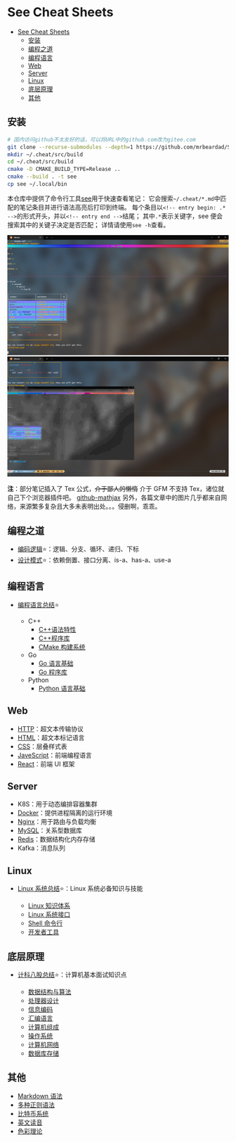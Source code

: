 # See Cheat Sheets

- [See Cheat Sheets](#see-cheat-sheets)
  - [安装](#安装)
  - [编程之道](#编程之道)
  - [编程语言](#编程语言)
  - [Web](#web)
  - [Server](#server)
  - [Linux](#linux)
  - [底层原理](#底层原理)
  - [其他](#其他)

## 安装

```sh
# 国内访问github不太友好的话，可以将URL中的github.com改为gitee.com
git clone --recurse-submodules --depth=1 https://github.com/mrbeardad/SeeCheatSheets ~/.cheat
mkdir ~/.cheat/src/build
cd ~/.cheat/src/build
cmake -D CMAKE_BUILD_TYPE=Release ..
cmake --build . -t see
cp see ~/.local/bin
```

本仓库中提供了命令行工具[see](https://github.com/mrbeardad/Markdown2Ansi)用于快速查看笔记：
它会搜索`~/.cheat/*.md`中匹配的笔记条目并进行语法高亮后打印到终端。
每个条目以`<!-- entry begin: .* -->`的形式开头，并以`<!-- entry end -->`结尾；
其中`.*`表示关键字，see 便会搜索其中的关键子决定是否匹配；
详情请使用`see -h`查看。

![see](https://github.com/mrbeardad/Markdown2Ansi/raw/master/see.png)
![viu](https://github.com/mrbeardad/Markdown2Ansi/raw/master/viu.png)

**注**：部分笔记插入了 Tex 公式，~~介于鄙人的懒惰~~ 介于 GFM 不支持 Tex，诸位就自己下个浏览器插件吧。
[github-mathjax](https://chrome.google.com/webstore/detail/mathjax-3-plugin-for-gith/peoghobgdhejhcmgoppjpjcidngdfkod/related?hl=en "如果从Web Store安装失败则尝试手动下载并安装其github源码")
另外，各篇文章中的图片几乎都来自网络，来源繁多复杂且大多未表明出处。。。侵删啊，乖乖。

## 编程之道

- [编码逻辑](coding.md):star:：逻辑、分支、循环、递归、下标
- [设计模式](dspt.md):star:：依赖倒置、接口分离、is-a、has-a、use-a

## 编程语言

- [编程语言总结](langsum.md):star:

  - C++
    - [C++语法特性](cpp.md)
    - [C++程序库](cppman.md)
    - [CMake 构建系统](cmake.md)
  - Go
    - [Go 语言基础](go.md)
    - [Go 程序库](goman.md)
  - Python
    - [Python 语言基础](python.md)

## Web

- [HTTP](http.md)：超文本传输协议
- [HTML](html.md)：超文本标记语言
- [CSS](css.md)：层叠样式表
- [JaveScript](js.md)：前端编程语言
- [React](react.md)：前端 UI 框架

## Server

- K8S：用于动态编排容器集群
- [Docker](docker.md)：提供进程隔离的运行环境
- [Nginx](nginx.md)：用于路由与负载均衡
- [MySQL](sql.md)：关系型数据库
- [Redis](redis.md)：数据结构化内存存储
- Kafka：消息队列

## Linux

- [Linux 系统总结](linuxsum.md):star:：Linux 系统必备知识与技能

  - [Linux 知识体系](linux.md)
  - [Linux 系统接口](apue.md)
  - [Shell 命令行](bash.md)
  - [开发者工具](devtool.md)

## 底层原理

- [计科八股总结](interview.md):star:：计算机基本面试知识点

  - [数据结构与算法](dsaa.md)
  - [处理器设计](cpu.md)
  - [信息编码](code.md)
  - [汇编语言](asm.md)
  - [计算机组成](bus.md)
  - [操作系统](os.md)
  - [计算机网络](network.md)
  - [数据库存储](innodb.md)

## 其他

- [Markdown 语法](markdown.md)
- [多种正则语法](regex.md)
- [比特币系统](bitcoin.md)
- [英文读音](english.md)
- [色彩理论](color.md)
